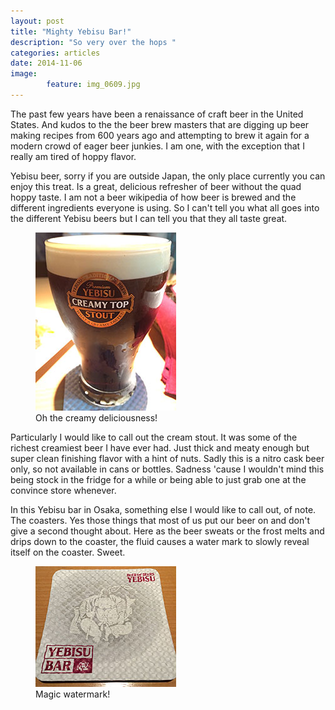 ```yaml
---
layout: post
title: "Mighty Yebisu Bar!"
description: "So very over the hops " 
categories: articles
date: 2014-11-06
image: 
        feature: img_0609.jpg
---
```

The past few years have been a renaissance of craft beer in the United States. And kudos to the the beer brew masters that are digging up beer making recipes from 600 years ago and attempting to brew it again for a modern crowd of eager beer junkies. I am one, with the exception that I really am tired of hoppy flavor. 

Yebisu beer, sorry if you are outside Japan, the only place currently you can enjoy this treat. Is a great, delicious refresher of beer without the quad hoppy taste. I am not a beer wikipedia of how beer is brewed and the different ingredients everyone is using. So I can't tell you what all goes into the different Yebisu beers but I can tell you that they all taste great. 
<figure>
	<img src="/images/img_0605.jpg">
	<figcaption>Oh the creamy deliciousness!</figcaption>
</figure>
Particularly I would like to call out the cream stout. It was some of the richest creamiest beer I have ever had. Just thick and meaty enough but super clean finishing flavor with a hint of nuts. Sadly this is a nitro cask beer only, so not available in cans or bottles. Sadness 'cause I wouldn't mind this being stock in the fridge for a while or being able to just grab one at the convince store whenever. 

In this Yebisu bar in Osaka, something else I would like to call out, of note. The coasters. Yes those things that most of us put our beer on and don't give a second thought about. Here as the beer sweats or the frost melts and drips down to the coaster, the fluid causes a water mark to slowly reveal itself on the coaster. Sweet. 

 
<figure>
	<img src="/images/img_0610.jpg">
	<figcaption>Magic watermark!</figcaption>
</figure>

